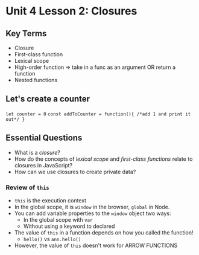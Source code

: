 # Unit 4 Lesson 2: Closures

## Key Terms
* Closure
* First-class function
* Lexical scope
* High-order function => take in a func as an argument OR return a function
* Nested functions

## Let's create a counter
`let counter = 0`
`const addToCounter = function(){ /*add 1 and print it out*/ }`

## Essential Questions
* What is a _closure_?
* How do the concepts of _lexical scope_ and _first-class functions_ relate to closures in JavaScript?
* How can we use closures to create private data?

### Review of `this`
*  `this` is the execution context
*  In the global scope, it is `window` in the browser, `global` in Node.
*  You can add variable properties to the `window` object two ways:
    *  In the global scope with `var`
    *  Without using a keyword to declared
* The value of `this` in a function depends on how you called the function!
    * `hello()` vs `ann.hello()`
* However, the value of `this` doesn't work for ARROW FUNCTIONS 